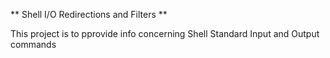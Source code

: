 ** Shell I/O Redirections and Filters **

This project is to pprovide info concerning Shell Standard Input and Output commands
